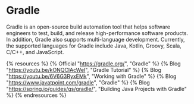 # Gradle

Gradle is an open-source build automation tool that helps software engineers to test, build, and release high-performance software products. In addition, Gradle also supports multi-language development. Currently, the supported languages for Gradle include Java, Kotlin, Groovy, Scala, C/C++, and JavaScript.

{% resources %}
  {% Official "https://gradle.org/", "Gradle" %}
  {% Blog "https://youtu.be/kONQCIAcWeI", "Gradle Tutorial" %}
  {% Blog "https://youtu.be/6V6G3RyxEMk", "Working with Gradle" %}
  {% Blog "https://www.javatpoint.com/gradle", "Gradle" %}
  {% Blog "https://spring.io/guides/gs/gradle/", "Building Java Projects with Gradle" %}
{% endresources %}